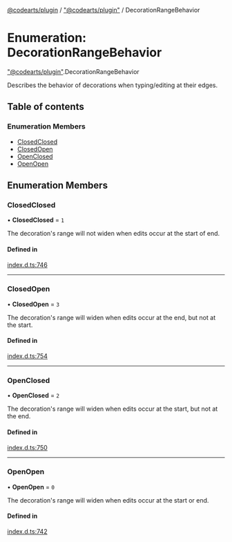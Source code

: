 [@codearts/plugin](../README.md) / ["@codearts/plugin"](../modules/_codearts_plugin_.md) / DecorationRangeBehavior

# Enumeration: DecorationRangeBehavior

["@codearts/plugin"](../modules/_codearts_plugin_.md).DecorationRangeBehavior

Describes the behavior of decorations when typing/editing at their edges.

## Table of contents

### Enumeration Members

- [ClosedClosed](codearts_plugin_.DecorationRangeBehavior.md#closedclosed)
- [ClosedOpen](codearts_plugin_.DecorationRangeBehavior.md#closedopen)
- [OpenClosed](codearts_plugin_.DecorationRangeBehavior.md#openclosed)
- [OpenOpen](codearts_plugin_.DecorationRangeBehavior.md#openopen)

## Enumeration Members

### ClosedClosed

• **ClosedClosed** = ``1``

The decoration's range will not widen when edits occur at the start of end.

#### Defined in

[index.d.ts:746](https://github.com/huaweicloud/cloudide-plugin-api/blob/a055dd0/index.d.ts#L746)

___

### ClosedOpen

• **ClosedOpen** = ``3``

The decoration's range will widen when edits occur at the end, but not at the start.

#### Defined in

[index.d.ts:754](https://github.com/huaweicloud/cloudide-plugin-api/blob/a055dd0/index.d.ts#L754)

___

### OpenClosed

• **OpenClosed** = ``2``

The decoration's range will widen when edits occur at the start, but not at the end.

#### Defined in

[index.d.ts:750](https://github.com/huaweicloud/cloudide-plugin-api/blob/a055dd0/index.d.ts#L750)

___

### OpenOpen

• **OpenOpen** = ``0``

The decoration's range will widen when edits occur at the start or end.

#### Defined in

[index.d.ts:742](https://github.com/huaweicloud/cloudide-plugin-api/blob/a055dd0/index.d.ts#L742)
